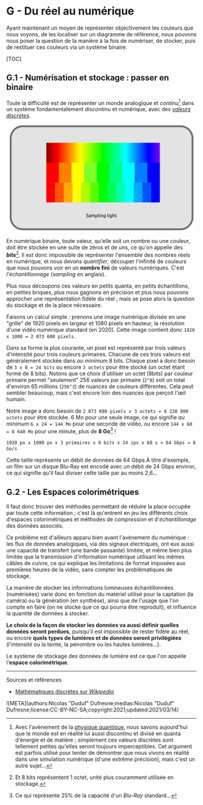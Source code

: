 # G - Du réel au numérique

Ayant maintenant un moyen de représenter objectivement les couleurs que nous voyons, de les localiser sur un diagramme de référence, nous pouvons nous poser la question de la manière à la fois de numériser, de stocker, puis de restituer ces couleurs via un système binaire.

[TOC]

## G.1 - Numérisation et stockage : passer en binaire

Toute la difficulté est de représenter un monde analogique et *continu*[^1] dans un système fondamentalement *discontinu* et numérique, avec des [*valeurs discrètes*](https://fr.wikipedia.org/wiki/Math%C3%A9matiques_discr%C3%A8tes).

![](img/sampling.png)

En numérique binaire, toute valeur, qu'elle soit un nombre ou une couleur, doit être stockée en une suite de zéros et de uns, ce qu'on appelle des ***bits***[^2]. Il est donc impossible de représenter l'ensemble des nombres réels en numérique, et nous devons *quantifier*, découper l'infinité de couleurs que nous pouvons voir en un **nombre fini** de valeurs numériques. C'est *l'échantillonnage* (*sampling* en anglais).

Plus nous découpons ces valeurs en petits quanta, en petits échantillons, en petites briques, plus nous gagnons en précision et plus nous pouvons approcher une représentation fidèle du réel ; mais se pose alors la question du stockage et de la place nécessaire.

Faisons un calcul simple : prenons une image numérique divisée en une "grille" de 1920 pixels en largeur et 1080 pixels en hauteur, la résolution d'une vidéo numérique standard (en 2020). Cette image contient donc `1920 x 1080 = 2 073 600 pixels`.

Dans sa forme la plus courante, un pixel est représenté par trois valeurs d'intensité pour trois couleurs primaires. Chacune de ces trois valeurs est généralement stockée dans *au minimum* 8 bits. Chaque pixel a donc besoin de `3 x 8 = 24 bits` ou encore `3 octets` pour être stocké (un octet étant formé de 8 bits). Notons que ce choix d'utiliser un octet (8bits) par couleur primaire permet "seulement" 256 valeurs par primaire (`2^8`) soit un total d'environ 65 millions (`256^3`) de nuances de couleurs différentes. Cela peut sembler beaucoup, mais c'est encore loin des nuances que perçoit l'œil humain.

Notre image a donc besoin de `2 073 600 pixels x 3 octets = 6 220 800 octets` pour être stockée. 6 Mo pour une seule image, ce qui signifie *au minimum* `6 x 24 = 144 Mo` pour une seconde de vidéo, ou encore `144 x 60 = 8 640 Mo` pour une minute, plus de **8 Go**[^3] !

```
1920 px x 1080 px x 3 primaires x 8 bits x 24 ips x 60 s ≈ 64 Gbps ≈ 8 Go/s
```

Cette taille représente un débit de données de 64 Gbps.À titre d'exemple, un film sur un disque Blu-Ray est encodé avec un débit de 24 Gbps environ, ce qui signifie qu'il faut diviser cette taille par au moins 2,6...

## G.2 - Les Espaces colorimétriques

Il faut donc trouver des méthodes permettant de réduire la place occupée par toute cette information ; c'est là qu'entrent en jeu les différents choix d'espaces colorimétriques et méthodes de *compression* et d'*échantillonage* des données associés.

Ce problème est d'ailleurs apparu bien avant l'avènement du numérique : les flux de données analogiques, via des signaux électriques, ont eux aussi une capacité de transfert (une bande passante) limitée, et même bien plus limitée que la transmission d'information numérique utilisant les mêmes câbles de cuivre, ce qui explique les limitations de format imposées aux premières heures de la vidéo, sans compter les problématiques de stockage.

La manière de stocker les informations lumineuses échantillonnées (numérisées) varie donc en fonction du matériel utilisé pour la captation (la caméra) ou la génération (en synthèse), ainsi que de l'usage que l'on compte en faire (on ne stocke que ce qui pourra être reproduit), et influence la quantité de données à stocker.

**Le choix de la façon de stocker les données va aussi définir quelles données seront perdues**, puisqu'il est impossible de rester fidèle au réel, ou encore **quels types de lumières et de données seront privilégiées** (l'intensité ou la teinte, la pénombre ou les hautes lumières...).

Le système de stockage des données de lumière est ce que l'on appelle l'**espace colorimétrique**.

----
Sources et références

- [Mathématiques discrètes sur *Wikipedia*](https://fr.wikipedia.org/wiki/Math%C3%A9matiques_discr%C3%A8tes)

![META](authors:Nicolas "Duduf" Dufresne;medias:Nicolas "Duduf" Dufresne;license:CC-BY-NC-SA;copyright:2021;updated:2021/03/14)

[^1]:
    Avec l'avènement de la [physique quantique](https://fr.wikipedia.org/wiki/Physique_quantique), nous savons aujourd'hui que le monde est en réalité lui aussi discontinu et divisé en quanta d'énergie et de matière ; simplement ces valeurs discrètes sont tellement petites qu'elles seront toujours imperceptibles. Cet argument est parfois utilisé pour tenter de démontrer que nous vivons en réalité dans une simulation numérique (d'une extrême précision), mais c'est un autre sujet...
[^2]:
    Et 8 bits représentent 1 octet, unité plus couramment utilisée en stockage.
[^3]:
    Ce qui représente 25% de la capacité d'un *Blu-Ray* standard...